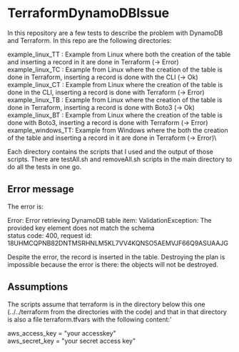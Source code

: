 # TerraformDynamoDBIssue
In this repository are a few tests to describe the problem with DynamoDB and Terraform. In this repo are the following directories:

example_linux_TT  : Example from Linux where both the creation of the table and inserting a record in it are done in Terraform         (-> Error)\
example_linux_TC  : Example from Linux where the creation of the table is done in Terraform, inserting a record is done with the CLI   (-> Ok)\
example_linux_CT  : Example from Linux where the creation of the table is done in the CLI, inserting a record is done with Terraform   (-> Error)\
example_linux_TB  : Example from Linux where the creation of the table is done in Terraform, inserting a record is done with Boto3     (-> Ok)\
example_linux_BT  : Example from Linux where the creation of the table is done with Boto3, inserting a record is done with Terraform   (-> Error)\
example_windows_TT: Example from Windows where the both the creation of the table and inserting a record in it are done in Terraform   (-> Error)\

Each directory contains the scripts that I used and the output of those scripts. There are testAll.sh and removeAll.sh scripts in the main directory to
do all the tests in one go.

## Error message
The error is:

Error: Error retrieving DynamoDB table item: ValidationException: The provided key element does not match the schema\
        status code: 400, request id: 18UHMCQPNB82DNTMSRHNLM5KL7VV4KQNSO5AEMVJF66Q9ASUAAJG

Despite the error, the record is inserted in the table. Destroying the plan is impossible because the error is there: the objects will not be destroyed.

## Assumptions
The scripts assume that terraform is in the directory below this one (../../terraform from the directories with the code) and that in that directory
is also a file terraform.tfvars with the following content:'

aws_access_key = "your accesskey" \
aws_secret_key = "your secret access key"

